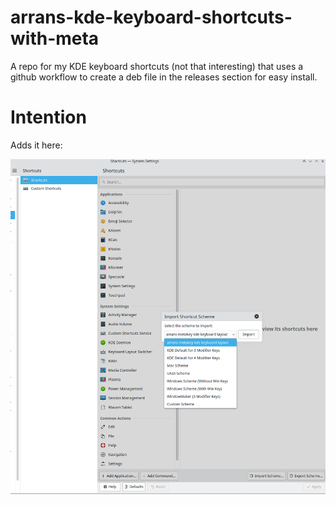 # arrans-kde-keyboard-shortcuts-with-meta

A repo for my KDE keyboard shortcuts (not that interesting) that uses a github workflow to create a deb file in the 
releases section for easy install. 

# Intention

Adds it here:

![img.png](img.png)